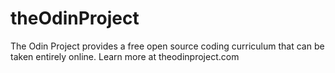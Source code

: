 # theOdinProject
The Odin Project provides a free open source coding curriculum that can be taken entirely online. Learn more at theodinproject.com
